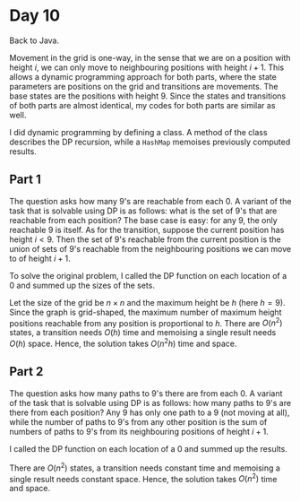 # Day 10

Back to Java.

Movement in the grid is one-way, in the sense that we are on a position with height $`i`$, we can only move to neighbouring positions with height $`i+1`$. This allows a dynamic programming approach for both parts, where the state parameters are positions on the grid and transitions are movements. The base states are the positions with height $`9`$. Since the states and transitions of both parts are almost identical, my codes for both parts are similar as well.

I did dynamic programming by defining a class. A method of the class describes the DP recursion, while a `HashMap` memoises previously computed results. 

## Part 1

The question asks how many $9$'s are reachable from each $0$. A variant of the task that is solvable using DP is as follows: what is the set of $9$'s that are reachable from each position? The base case is easy: for any $9$, the only reachable $9$ is itself. As for the transition, suppose the current position has height $i < 9$. Then the set of $9$'s reachable from the current position is the union of sets of $9$'s reachable from the neighbouring positions we can move to of height $i+1$.

To solve the original problem, I called the DP function on each location of a $0$ and summed up the sizes of the sets.

Let the size of the grid be $`n \times n`$ and the maximum height be $h$ (here $h = 9$). Since the graph is grid-shaped, the maximum number of maximum height positions reachable from any position is proportional to $h$. There are $`O(n^2)`$ states, a transition needs $`O(h)`$ time and memoising a single result needs $`O(h)`$ space. Hence, the solution takes $`O(n^2 h)`$ time and space.

## Part 2

The question asks how many paths to $9$'s there are from each $0$. A variant of the task that is solvable using DP is as follows: how many paths to $9$'s are there from each position? Any $9$ has only one path to a $9$ (not moving at all), while the number of paths to $9$'s from any other position is the sum of numbers of paths to $9$'s from its neighbouring positions of height $i+1$.

I called the DP function on each location of a $0$ and summed up the results.

There are $`O(n^2)`$ states, a transition needs constant time and memoising a single result needs constant space. Hence, the solution takes $`O(n^2)`$ time and space.
